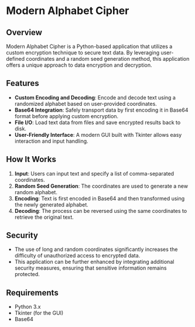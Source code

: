 # Modern Alphabet Cipher

## Overview
Modern Alphabet Cipher is a Python-based application that utilizes a custom encryption technique to secure text data. By leveraging user-defined coordinates and a random seed generation method, this application offers a unique approach to data encryption and decryption.

## Features
- **Custom Encoding and Decoding**: Encode and decode text using a randomized alphabet based on user-provided coordinates.
- **Base64 Integration**: Safely transport data by first encoding it in Base64 format before applying custom encryption.
- **File I/O**: Load text data from files and save encrypted results back to disk.
- **User-Friendly Interface**: A modern GUI built with Tkinter allows easy interaction and input handling.

## How It Works
1. **Input**: Users can input text and specify a list of comma-separated coordinates.
2. **Random Seed Generation**: The coordinates are used to generate a new random alphabet.
3. **Encoding**: Text is first encoded in Base64 and then transformed using the newly generated alphabet.
4. **Decoding**: The process can be reversed using the same coordinates to retrieve the original text.

## Security
- The use of long and random coordinates significantly increases the difficulty of unauthorized access to encrypted data.
- This application can be further enhanced by integrating additional security measures, ensuring that sensitive information remains protected.

## Requirements
- Python 3.x
- Tkinter (for the GUI)
- Base64